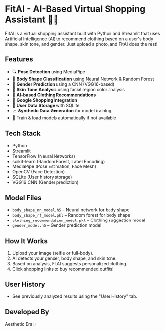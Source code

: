 # FitAI - AI-Based Virtual Shopping Assistant 👗🤖

FitAI is a virtual shopping assistant built with Python and Streamlit that uses Artificial Intelligence (AI) to recommend clothing based on a user's body shape, skin tone, and gender. Just upload a photo, and FitAI does the rest!

##  Features

- 🔍 **Pose Detection** using MediaPipe
- 🧠 **Body Shape Classification** using Neural Network & Random Forest
- 👤 **Gender Prediction** using a CNN (VGG16-based)
- 🎨 **Skin Tone Analysis** using facial region color analysis
- 👕 **AI-based Clothing Recommendations**
- 🛒 **Google Shopping Integration**
- 💾 **User Data Storage** with SQLite
- 📈 **Synthetic Data Generation** for model training
- 🧪 Train & load models automatically if not available

##  Tech Stack

- Python
- Streamlit
- TensorFlow (Neural Networks)
- scikit-learn (Random Forest, Label Encoding)
- MediaPipe (Pose Estimation, Face Mesh)
- OpenCV (Face Detection)
- SQLite (User history storage)
- VGG16 CNN (Gender prediction)

## Model Files

- `body_shape_nn_model.h5` – Neural network for body shape
- `body_shape_rf_model.pkl` – Random forest for body shape
- `clothing_recommendation_model.pkl` – Clothing suggestion model
- `gender_model.h5` – Gender prediction model

##  How It Works

1. Upload your image (selfie or full-body).
2. AI detects your gender, body shape, and skin tone.
3. Based on analysis, FitAI suggests personalized clothing.
4. Click shopping links to buy recommended outfits!

##  User History

- See previously analyzed results using the "User History" tab.

##  Developed By

Aesthetic Era✨
